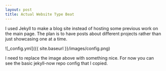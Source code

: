 ```yaml
---
layout: post
title: Actual Website Type Beat
---
```


I used Jekyll to make a blog site instead of hosting some previous work on the main page. The plan is to have posts about different projects rather than just showcasing one at a time.

![_config.yml]({{ site.baseurl }}/images/config.png)

I need to replace the image above with something nice. For now you can see the basic jekyll-now repo config that I copied.